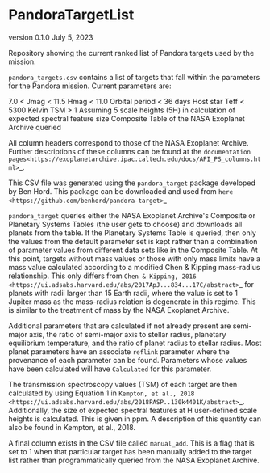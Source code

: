 # PandoraTargetList

version 0.1.0
July 5, 2023

Repository showing the current ranked list of Pandora targets used by the mission.

``pandora_targets.csv`` contains a list of targets that fall within the parameters for the Pandora mission. Current parameters are:

7.0 < Jmag < 11.5
Hmag < 11.0
Orbital period < 36 days
Host star Teff < 5300 Kelvin
TSM > 1
Assuming 5 scale heights (5H) in calculation of expected spectral feature size
Composite Table of the NASA Exoplanet Archive queried

All column headers correspond to those of the NASA Exoplanet Archive. Further descriptions of these columns can be found at the `documentation pages<https://exoplanetarchive.ipac.caltech.edu/docs/API_PS_columns.html>`_.

This CSV file was generated using the ``pandora_target`` package developed by Ben Hord. This package can be downloaded and used from `here <https://github.com/benhord/pandora-target>`_

``pandora_target`` queries either the NASA Exoplanet Archive's Composite or Planetary Systems Tables (the user gets to choose) and downloads all planets from the table. If the Planetary Systems Table is queried, then only the values from the default parameter set is kept rather than a combination of parameter values from different data sets like in the Composite Table. At this point, targets without mass values or those with only mass limits have a mass value calculated according to a modified Chen & Kipping mass-radius relationship. This only differs from `Chen & Kipping, 2016 <https://ui.adsabs.harvard.edu/abs/2017ApJ...834...17C/abstract>`_ for planets with radii larger than 15 Earth radii, where the value is set to 1 Jupiter mass as the mass-radius relation is degenerate in this regime. This is similar to the treatment of mass by the NASA Exoplanet Archive.

Additional parameters that are calculated if not already present are semi-major axis, the ratio of semi-major axis to stellar radius, planetary equilibrium temperature, and the ratio of planet radius to stellar radius. Most planet parameters have an associate ``reflink`` parameter where the provenance of each parameter can be found. Parameters whose values have been calculated will have ``Calculated`` for this parameter.

The transmission spectroscopy values (TSM) of each target are then calculated by using Equation 1 in `Kempton, et al., 2018 <https://ui.adsabs.harvard.edu/abs/2018PASP..130k4401K/abstract>`_. Additionally, the size of expected spectral features at H user-defined scale heights is calculated. This is given in ppm. A description of this quantity can also be found in Kempton, et al., 2018.

A final column exists in the CSV file called ``manual_add``. This is a flag that is set to 1 when that particular target has been manually added to the target list rather than programmatically queried from the NASA Exoplanet Archive.
